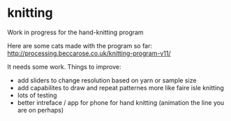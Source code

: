 # knitting
Work in progress for the hand-knitting program

Here are some cats made with the program so far:
http://processing.beccarose.co.uk/knitting-program-v11/

It needs some work. Things to improve:
* add sliders to change resolution based on yarn or sample size
* add capabilites to draw and repeat patternes more like faire isle knitting
* lots of testing
* better intreface / app for phone for hand knitting (animation the line you are on perhaps)
